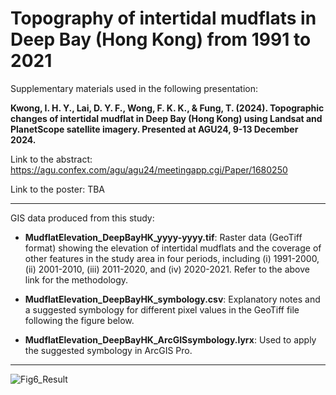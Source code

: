 # Topography of intertidal mudflats in Deep Bay (Hong Kong) from 1991 to 2021

Supplementary materials used in the following presentation:

**Kwong, I. H. Y., Lai, D. Y. F., Wong, F. K. K., & Fung, T. (2024). Topographic changes of intertidal mudflat in Deep Bay (Hong Kong) using Landsat and PlanetScope satellite imagery. Presented at AGU24, 9-13 December 2024.**

Link to the abstract: https://agu.confex.com/agu/agu24/meetingapp.cgi/Paper/1680250

Link to the poster: TBA

---

GIS data produced from this study:

*   **MudflatElevation_DeepBayHK_yyyy-yyyy.tif**: Raster data (GeoTiff format) showing the elevation of intertidal mudflats and the coverage of other features in the study area in four periods, including (i) 1991-2000, (ii) 2001-2010, (iii) 2011-2020, and (iv) 2020-2021. Refer to the above link for the methodology.
  
*   **MudflatElevation_DeepBayHK_symbology.csv**: Explanatory notes and a suggested symbology for different pixel values in the GeoTiff file following the figure below.

*   **MudflatElevation_DeepBayHK_ArcGISsymbology.lyrx**: Used to apply the suggested symbology in ArcGIS Pro.

---

![Fig6_Result](https://github.com/user-attachments/assets/59f62ec5-f89d-4a8f-a5ee-b037c5e86173)
